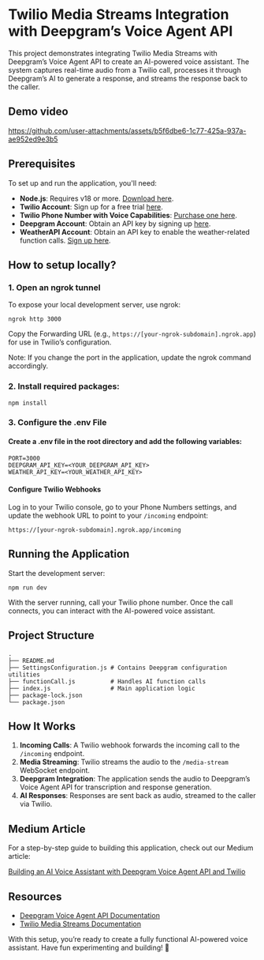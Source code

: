 # Twilio Media Streams Integration with Deepgram’s Voice Agent API

This project demonstrates integrating Twilio Media Streams with Deepgram’s Voice Agent API to create an AI-powered voice assistant. The system captures real-time audio from a Twilio call, processes it through Deepgram’s AI to generate a response, and streams the response back to the caller.

## Demo video

https://github.com/user-attachments/assets/b5f6dbe6-1c77-425a-937a-ae952ed9e3b5

## Prerequisites

To set up and run the application, you'll need:

- **Node.js**: Requires v18 or more. [Download here](https://nodejs.org/).
- **Twilio Account**: Sign up for a free trial [here](https://www.twilio.com/try-twilio).
- **Twilio Phone Number with Voice Capabilities**: [Purchase one here](https://www.twilio.com/docs/phone-numbers).
- **Deepgram Account**: Obtain an API key by signing up [here](https://console.deepgram.com/).
- **WeatherAPI Account**: Obtain an API key to enable the weather-related function calls. [Sign up here](https://www.weatherapi.com/).

## How to setup locally?

### 1. Open an ngrok tunnel

To expose your local development server, use ngrok:

```
ngrok http 3000
```

Copy the Forwarding URL (e.g., `https://[your-ngrok-subdomain].ngrok.app`) for use in Twilio’s configuration.

Note: If you change the port in the application, update the ngrok command accordingly.

### 2. Install required packages:

```
npm install
```

### 3. Configure the .env File

#### Create a .env file in the root directory and add the following variables:

```
PORT=3000
DEEPGRAM_API_KEY=<YOUR_DEEPGRAM_API_KEY>
WEATHER_API_KEY=<YOUR_WEATHER_API_KEY>
```

#### Configure Twilio Webhooks

Log in to your Twilio console, go to your Phone Numbers settings, and update the webhook URL to point to your `/incoming` endpoint:

```
https://[your-ngrok-subdomain].ngrok.app/incoming
```

## Running the Application

Start the development server:

```
npm run dev
```

With the server running, call your Twilio phone number. Once the call connects, you can interact with the AI-powered voice assistant.

## Project Structure

```
.
├── README.md
├── SettingsConfiguration.js # Contains Deepgram configuration utilities
├── functionCall.js          # Handles AI function calls
├── index.js                 # Main application logic
├── package-lock.json
└── package.json
```

## How It Works

1. **Incoming Calls**: A Twilio webhook forwards the incoming call to the `/incoming` endpoint.
2. **Media Streaming**: Twilio streams the audio to the `/media-stream` WebSocket endpoint.
3. **Deepgram Integration**: The application sends the audio to Deepgram’s Voice Agent API for transcription and response generation.
4. **AI Responses**: Responses are sent back as audio, streamed to the caller via Twilio.

## Medium Article

For a step-by-step guide to building this application, check out our Medium article:

[Building an AI Voice Assistant with Deepgram Voice Agent API and Twilio]()

## Resources

- [Deepgram Voice Agent API Documentation](https://developers.deepgram.com/docs/voice-agent-settings-configuration)
- [Twilio Media Streams Documentation](https://www.twilio.com/docs/voice/twiml/stream)

With this setup, you’re ready to create a fully functional AI-powered voice assistant. Have fun experimenting and building! 🚀
